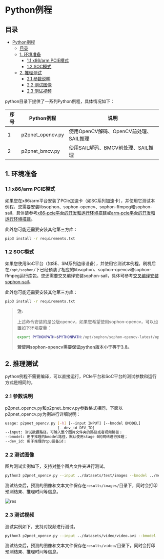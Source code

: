 # Python例程

## 目录

- [Python例程](#python例程)
  - [目录](#目录)
  - [1. 环境准备](#1-环境准备)
    - [1.1 x86/arm PCIE模式](#11-x86arm-pcie模式)
    - [1.2 SOC模式](#12-soc模式)
  - [2.  推理测试](#2--推理测试)
    - [2.1 参数说明](#21-参数说明)
    - [2.2 测试图像](#22-测试图像)
    - [2.3 测试视频](#23-测试视频)

python目录下提供了一系列Python例程，具体情况如下：

|  序号 |     Python例程      |                       说明                           |
| ---- | ------------------  |  -------------------------------------------------  |
| 1    |   p2pnet_opencv.py  |  使用OpenCV解码、OpenCV前处理、SAIL推理    |
| 2    |   p2pnet_bmcv.py    |  使用SAIL解码、BMCV前处理、SAIL推理        |

## 1. 环境准备
### 1.1 x86/arm PCIE模式

如果您在x86/arm平台安装了PCIe加速卡（如SC系列加速卡），并使用它测试本例程，您需要安装libsophon、sophon-opencv、sophon-ffmpeg和sophon-sail，具体请参考[x86-pcie平台的开发和运行环境搭建](../../../docs/Environment_Install_Guide.md#3-x86-pcie平台的开发和运行环境搭建)或[arm-pcie平台的开发和运行环境搭建](../../../docs/Environment_Install_Guide.md#5-arm-pcie平台的开发和运行环境搭建)。

此外您可能还需要安装其他第三方库：
```bash
pip3 install -r requirements.txt
```

### 1.2 SOC模式

如果您使用SoC平台（如SE、SM系列边缘设备），并使用它测试本例程，刷机后在`/opt/sophon/`下已经预装了相应的libsophon、sophon-opencv和sophon-ffmpeg运行库包。您还需要交叉编译安装sophon-sail，具体可参考[交叉编译安装sophon-sail](../../../docs/Environment_Install_Guide.md#42-交叉编译安装sophon-sail)。

此外您可能还需要安装其他第三方库：
```bash
pip3 install -r requirements.txt
```

> **注:**
>
> 上述命令安装的是公版opencv，如果您希望使用sophon-opencv，可以设置如下环境变量：
> ```bash
> export PYTHONPATH=$PYTHONPATH:/opt/sophon/sophon-opencv-latest/opencv-python/
> ```
> **若使用sophon-opencv需要保证python版本小于等于3.8。**

## 2.  推理测试
python例程不需要编译，可以直接运行，PCIe平台和SoC平台的测试参数和运行方式是相同的。
### 2.1 参数说明
p2pnet_opencv.py和p2pnet_bmcv.py参数格式相同，下面以p2pnet_opencv.py为例进行详细说明：
```bash
usage: p2pnet_opencv.py [-h] [--input INPUT] [--bmodel BMODEL]
                        [--dev_id DEV_ID]
--input: 测试数据路径，可输入整个图片文件夹的路径或者视频路径；
--bmodel: 用于推理的bmodel路径，默认使用stage 0的网络进行推理；
--dev_id: 用于推理的tpu设备id；
```

### 2.2 测试图像
图片测试实例如下，支持对整个图片文件夹进行测试。
```bash
python3 p2pnet_opencv.py --input ../datasets/test/images --bmodel ../models/BM1684X/p2pnet_bm1684x_int8_4b.bmodel --dev_id 0
```
测试结束后，预测的图像和文本文件保存在`results/images/`目录下，同时会打印预测结果、推理时间等信息。

![res](../pics/crowd_python_opencv.jpg)

### 2.3 测试视频
测试实例如下，支持对视频进行测试。
```bash
python3 p2pnet_opencv.py --input ../datasets/video/video.avi --bmodel ../models/BM1684X/p2pnet_bm1684x_int8_4b.bmodel --dev_id 0
```
测试结束后，预测的图像和文本文件保存在`results/video/`目录下，同时会打印预测结果、推理时间等信息。
